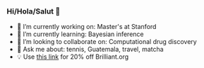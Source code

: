### Hi/Hola/Salut 👋

- 🔭 I’m currently working on: Master's at Stanford
- 🌱 I’m currently learning: Bayesian inference
- 👯 I’m looking to collaborate on: Computational drug discovery
- 💬 Ask me about: tennis, Guatemala, travel, matcha 
- 💡 Use [this link](http://brilliant.org/PauPaiz/) for 20% off Brilliant.org
